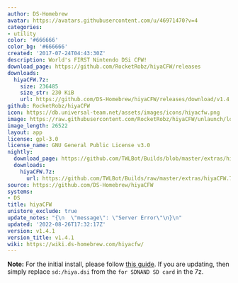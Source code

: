 ```yaml
---
author: DS-Homebrew
avatar: https://avatars.githubusercontent.com/u/46971470?v=4
categories:
- utility
color: '#666666'
color_bg: '#666666'
created: '2017-07-24T04:43:30Z'
description: World's FIRST Nintendo DSi CFW!
download_page: https://github.com/RocketRobz/hiyaCFW/releases
downloads:
  hiyaCFW.7z:
    size: 236485
    size_str: 230 KiB
    url: https://github.com/DS-Homebrew/hiyaCFW/releases/download/v1.4.1/hiyaCFW.7z
github: RocketRobz/hiyaCFW
icon: https://db.universal-team.net/assets/images/icons/hiyacfw.png
image: https://raw.githubusercontent.com/RocketRobz/hiyaCFW/unlaunch/logo/logo.png
image_length: 26522
layout: app
license: gpl-3.0
license_name: GNU General Public License v3.0
nightly:
  download_page: https://github.com/TWLBot/Builds/blob/master/extras/hiyaCFW.7z
  downloads:
    hiyaCFW.7z:
      url: https://github.com/TWLBot/Builds/raw/master/extras/hiyaCFW.7z
source: https://github.com/DS-Homebrew/hiyaCFW
systems:
- DS
title: hiyaCFW
unistore_exclude: true
update_notes: "{\n  \"message\": \"Server Error\"\n}\n"
updated: '2022-08-26T17:32:17Z'
version: v1.4.1
version_title: v1.4.1
wiki: https://wiki.ds-homebrew.com/hiyacfw/
---
```

**Note:** For the initial install, please follow [this guide](https://wiki.ds-homebrew.com/hiyacfw/installing). If you are updating, then simply replace `sd:/hiya.dsi` from the `for SDNAND SD card` in the 7z.